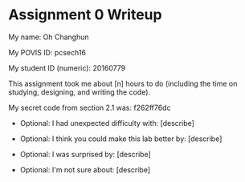 Assignment 0 Writeup
=============

My name: Oh Changhun

My POVIS ID: pcsech16

My student ID (numeric): 20160779

This assignment took me about [n] hours to do (including the time on studying, designing, and writing the code).

My secret code from section 2.1 was: f262ff76dc

- Optional: I had unexpected difficulty with: [describe]

- Optional: I think you could make this lab better by: [describe]

- Optional: I was surprised by: [describe]

- Optional: I'm not sure about: [describe]
